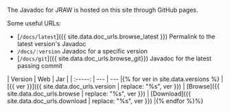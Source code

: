 The Javadoc for JRAW is hosted on this site through GitHub pages.

Some useful URLs:

 - [`/docs/latest`]({{ site.data.doc_urls.browse_latest }}) Permalink to the latest version's Javadoc
 - `/docs/:version` Javadoc for a specific version
 - [`/docs/git`]({{ site.data.doc_urls.browse_git}}) Javadoc for the latest passing commit

| Version | Web | Jar |
| :-----: | --- | --- |{% for ver in site.data.versions %}
| [{{ ver }}]({{ site.data.doc_urls.version | replace: "%s", ver }}) | [Browse]({{ site.data.doc_urls.browse | replace: "%s", ver }}) | [Download]({{ site.data.doc_urls.download | replace: "%s", ver }}) |{% endfor %}%}
